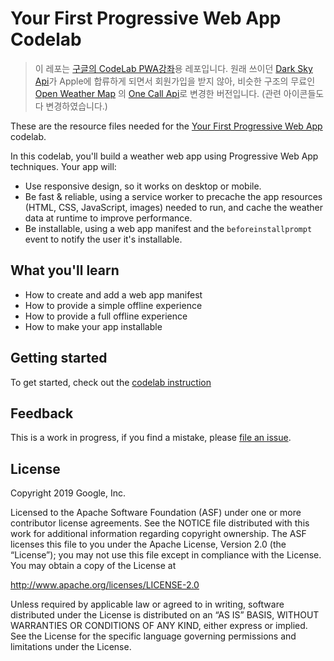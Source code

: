 # Your First Progressive Web App Codelab

> 이 레포는 [구글의 CodeLab PWA강좌](https://codelabs.developers.google.com/codelabs/your-first-pwapp/#0)용 레포입니다.
> 원래 쓰이던 [Dark Sky Api](https://darksky.net/dev)가 Apple에 합류하게 되면서 회원가입을 받지 않아,
> 비슷한 구조의 무료인 [Open Weather Map](https://openweathermap.org/) 의 [One Call Api](https://openweathermap.org/api/one-call-api)로 변경한 버전입니다. (관련 아이콘들도 다 변경하였습니다.)

These are the resource files needed for the
[Your First Progressive Web App][codelab] codelab.

In this codelab, you'll build a weather web app using Progressive Web App
techniques. Your app will:

- Use responsive design, so it works on desktop or mobile.
- Be fast & reliable, using a service worker to precache the app resources
  (HTML, CSS, JavaScript, images) needed to run, and cache the weather data
  at runtime to improve performance.
- Be installable, using a web app manifest and the `beforeinstallprompt` event
  to notify the user it's installable.

## What you'll learn

- How to create and add a web app manifest
- How to provide a simple offline experience
- How to provide a full offline experience
- How to make your app installable

## Getting started

To get started, check out the [codelab instruction][codelab]

## Feedback

This is a work in progress, if you find a mistake, please [file an issue][git-issue].

## License

Copyright 2019 Google, Inc.

Licensed to the Apache Software Foundation (ASF) under one or more contributor
license agreements. See the NOTICE file distributed with this work for
additional information regarding copyright ownership. The ASF licenses this
file to you under the Apache License, Version 2.0 (the “License”); you may not
use this file except in compliance with the License. You may obtain a copy of
the License at

http://www.apache.org/licenses/LICENSE-2.0

Unless required by applicable law or agreed to in writing, software distributed
under the License is distributed on an “AS IS” BASIS, WITHOUT WARRANTIES OR
CONDITIONS OF ANY KIND, either express or implied. See the License for the
specific language governing permissions and limitations under the License.

[codelab]: https://codelabs.developers.google.com/codelabs/your-first-pwapp/
[git-issue]: https://github.com/googlecodelabs/your-first-pwapp/issues
